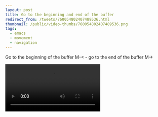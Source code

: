 ```yaml
---
layout: post
title: Go to the beginning and end of the buffer
redirect_from: /tweets/760054802407489536.html
thumbnail: /public/video-thumbs/760054802407489536.png
tags:
  - emacs
  - movement
  - navigation
---
```


Go to the beginning of the buffer M-< - go to the end of the buffer M->

<video controls autoplay loop>
  <source src="/public/videos/760054802407489536.mp4" type="video/mp4">
    Sorry your browser does not support the video tag, maybe time to upgrade?
</video>
